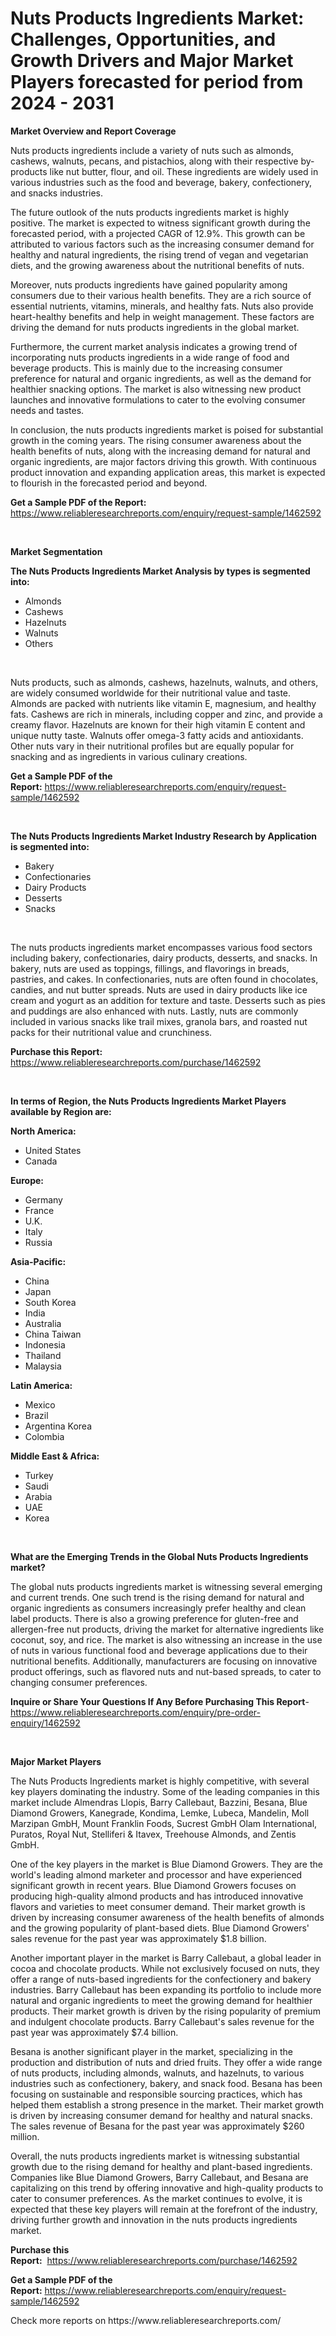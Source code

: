 <p><h1>Nuts Products Ingredients Market: Challenges, Opportunities, and Growth Drivers and Major Market Players forecasted for period from 2024 - 2031</h1></p><p><strong>Market Overview and Report Coverage</strong></p>
<p><p>Nuts products ingredients include a variety of nuts such as almonds, cashews, walnuts, pecans, and pistachios, along with their respective by-products like nut butter, flour, and oil. These ingredients are widely used in various industries such as the food and beverage, bakery, confectionery, and snacks industries.</p><p>The future outlook of the nuts products ingredients market is highly positive. The market is expected to witness significant growth during the forecasted period, with a projected CAGR of 12.9%. This growth can be attributed to various factors such as the increasing consumer demand for healthy and natural ingredients, the rising trend of vegan and vegetarian diets, and the growing awareness about the nutritional benefits of nuts.</p><p>Moreover, nuts products ingredients have gained popularity among consumers due to their various health benefits. They are a rich source of essential nutrients, vitamins, minerals, and healthy fats. Nuts also provide heart-healthy benefits and help in weight management. These factors are driving the demand for nuts products ingredients in the global market.</p><p>Furthermore, the current market analysis indicates a growing trend of incorporating nuts products ingredients in a wide range of food and beverage products. This is mainly due to the increasing consumer preference for natural and organic ingredients, as well as the demand for healthier snacking options. The market is also witnessing new product launches and innovative formulations to cater to the evolving consumer needs and tastes.</p><p>In conclusion, the nuts products ingredients market is poised for substantial growth in the coming years. The rising consumer awareness about the health benefits of nuts, along with the increasing demand for natural and organic ingredients, are major factors driving this growth. With continuous product innovation and expanding application areas, this market is expected to flourish in the forecasted period and beyond.</p></p>
<p><strong>Get a Sample PDF of the Report:</strong> <a href="https://www.reliableresearchreports.com/enquiry/request-sample/1462592">https://www.reliableresearchreports.com/enquiry/request-sample/1462592</a></p>
<p>&nbsp;</p>
<p><strong>Market Segmentation</strong></p>
<p><strong>The Nuts Products Ingredients Market Analysis by types is segmented into:</strong></p>
<p><ul><li>Almonds</li><li>Cashews</li><li>Hazelnuts</li><li>Walnuts</li><li>Others</li></ul></p>
<p>&nbsp;</p>
<p><p>Nuts products, such as almonds, cashews, hazelnuts, walnuts, and others, are widely consumed worldwide for their nutritional value and taste. Almonds are packed with nutrients like vitamin E, magnesium, and healthy fats. Cashews are rich in minerals, including copper and zinc, and provide a creamy flavor. Hazelnuts are known for their high vitamin E content and unique nutty taste. Walnuts offer omega-3 fatty acids and antioxidants. Other nuts vary in their nutritional profiles but are equally popular for snacking and as ingredients in various culinary creations.</p></p>
<p><strong>Get a Sample PDF of the Report:</strong>&nbsp;<a href="https://www.reliableresearchreports.com/enquiry/request-sample/1462592">https://www.reliableresearchreports.com/enquiry/request-sample/1462592</a></p>
<p>&nbsp;</p>
<p><strong>The Nuts Products Ingredients Market Industry Research by Application is segmented into:</strong></p>
<p><ul><li>Bakery</li><li>Confectionaries</li><li>Dairy Products</li><li>Desserts</li><li>Snacks</li></ul></p>
<p>&nbsp;</p>
<p><p>The nuts products ingredients market encompasses various food sectors including bakery, confectionaries, dairy products, desserts, and snacks. In bakery, nuts are used as toppings, fillings, and flavorings in breads, pastries, and cakes. In confectionaries, nuts are often found in chocolates, candies, and nut butter spreads. Nuts are used in dairy products like ice cream and yogurt as an addition for texture and taste. Desserts such as pies and puddings are also enhanced with nuts. Lastly, nuts are commonly included in various snacks like trail mixes, granola bars, and roasted nut packs for their nutritional value and crunchiness.</p></p>
<p><strong>Purchase this Report:</strong>&nbsp; <a href="https://www.reliableresearchreports.com/purchase/1462592">https://www.reliableresearchreports.com/purchase/1462592</a></p>
<p>&nbsp;</p>
<p><strong>In terms of Region, the Nuts Products Ingredients Market Players available by Region are:</strong></p>
<p>
    <p> <strong> North America: </strong>
        <ul>
            <li>United States</li>
            <li>Canada</li>
        </ul>
        </p> 
    <p> <strong> Europe: </strong>
        <ul>
            <li>Germany</li>
            <li>France</li>
            <li>U.K.</li>
            <li>Italy</li>
            <li>Russia</li>
        </ul>
        </p> 
    <p> <strong> Asia-Pacific: </strong>
        <ul>
            <li>China</li>
            <li>Japan</li>
            <li>South Korea</li>
            <li>India</li>
            <li>Australia</li>
            <li>China Taiwan</li>
            <li>Indonesia</li>
            <li>Thailand</li>
            <li>Malaysia</li>
        </ul>
        </p> 
    <p> <strong> Latin America: </strong>
        <ul>
            <li>Mexico</li>
            <li>Brazil</li>
            <li>Argentina Korea</li>
            <li>Colombia</li>
        </ul>
        </p> 
    <p> <strong> Middle East & Africa: </strong>
        <ul>
            <li>Turkey</li>
            <li>Saudi</li>
            <li>Arabia</li>
            <li>UAE</li>
            <li>Korea</li>
        </ul>
    </p>
    </p>
<p>&nbsp;</p>
<p><strong>What are the Emerging Trends in the Global Nuts Products Ingredients market?</strong></p>
<p><p>The global nuts products ingredients market is witnessing several emerging and current trends. One such trend is the rising demand for natural and organic ingredients as consumers increasingly prefer healthy and clean label products. There is also a growing preference for gluten-free and allergen-free nut products, driving the market for alternative ingredients like coconut, soy, and rice. The market is also witnessing an increase in the use of nuts in various functional food and beverage applications due to their nutritional benefits. Additionally, manufacturers are focusing on innovative product offerings, such as flavored nuts and nut-based spreads, to cater to changing consumer preferences.</p></p>
<p><strong>Inquire or Share Your Questions If Any Before Purchasing This Report</strong>- <a href="https://www.reliableresearchreports.com/enquiry/pre-order-enquiry/1462592">https://www.reliableresearchreports.com/enquiry/pre-order-enquiry/1462592</a></p>
<p>&nbsp;</p>
<p><strong>Major Market Players</strong></p>
<p><p>The Nuts Products Ingredients market is highly competitive, with several key players dominating the industry. Some of the leading companies in this market include Almendras Llopis, Barry Callebaut, Bazzini, Besana, Blue Diamond Growers, Kanegrade, Kondima, Lemke, Lubeca, Mandelin, Moll Marzipan GmbH, Mount Franklin Foods, Sucrest GmbH Olam International, Puratos, Royal Nut, Stelliferi & Itavex, Treehouse Almonds, and Zentis GmbH. </p><p>One of the key players in the market is Blue Diamond Growers. They are the world's leading almond marketer and processor and have experienced significant growth in recent years. Blue Diamond Growers focuses on producing high-quality almond products and has introduced innovative flavors and varieties to meet consumer demand. Their market growth is driven by increasing consumer awareness of the health benefits of almonds and the growing popularity of plant-based diets. Blue Diamond Growers' sales revenue for the past year was approximately $1.8 billion.</p><p>Another important player in the market is Barry Callebaut, a global leader in cocoa and chocolate products. While not exclusively focused on nuts, they offer a range of nuts-based ingredients for the confectionery and bakery industries. Barry Callebaut has been expanding its portfolio to include more natural and organic ingredients to meet the growing demand for healthier products. Their market growth is driven by the rising popularity of premium and indulgent chocolate products. Barry Callebaut's sales revenue for the past year was approximately $7.4 billion.</p><p>Besana is another significant player in the market, specializing in the production and distribution of nuts and dried fruits. They offer a wide range of nuts products, including almonds, walnuts, and hazelnuts, to various industries such as confectionery, bakery, and snack food. Besana has been focusing on sustainable and responsible sourcing practices, which has helped them establish a strong presence in the market. Their market growth is driven by increasing consumer demand for healthy and natural snacks. The sales revenue of Besana for the past year was approximately $260 million.</p><p>Overall, the nuts products ingredients market is witnessing substantial growth due to the rising demand for healthy and plant-based ingredients. Companies like Blue Diamond Growers, Barry Callebaut, and Besana are capitalizing on this trend by offering innovative and high-quality products to cater to consumer preferences. As the market continues to evolve, it is expected that these key players will remain at the forefront of the industry, driving further growth and innovation in the nuts products ingredients market.</p></p>
<p><strong>Purchase this Report:</strong>&nbsp;&nbsp;<a href="https://www.reliableresearchreports.com/purchase/1462592">https://www.reliableresearchreports.com/purchase/1462592</a></p>
<p></p>
<p><strong>Get a Sample PDF of the Report:</strong>&nbsp;<a href="https://www.reliableresearchreports.com/enquiry/request-sample/1462592">https://www.reliableresearchreports.com/enquiry/request-sample/1462592</a></p>
<p>Check more reports on https://www.reliableresearchreports.com/</p>
